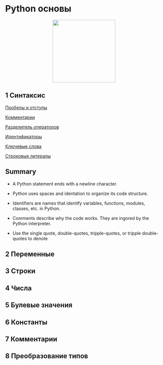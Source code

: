 # Python основы

<p align="center">
    <img src="https://assets.datacamp.com/production/tracks/12/badges/original/Python_Funamentals_2x.png?1597244755" width="200" />
</p>

## 1 Синтаксис

[Пробелы и отступы](syntax/whitespace_Indentation.md)

[Комментарии](syntax/comments.md)

[Разделитель операторов](syntaxf/continuation_of_statements.md)

[Идентификаторы](syntax/identifiers.md)

[Ключевые слова](syntax/keywords.md)

[Строковые литералы](syntax/string_literals.md)

##  Summary  ##

* A Python statement ends with a newline character.

* Python uses spaces and identation to organize its code structure.

* Identifiers are names that identify variables, functions, modules, classes, etc. in Python.

* Comments describe why the code works. They are ingored by the Python interpreter.

* Use the single quote, double-quotes, tripple-quotes, or tripple double-quotes to denote

## 2 Переменные

## 3 Строки

## 4 Числа

## 5 Булевые значения

## 6 Константы

## 7 Комментарии

## 8 Преобразование типов
